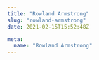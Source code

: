 ```yaml
---
title: "Rowland Armstrong"
slug: "rowland-armstrong"
date: 2021-02-15T15:52:48Z

meta:
  name: "Rowland Armstrong"
---
```


